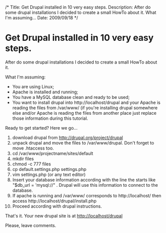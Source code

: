 /*
Title: Get Drupal installed in 10 very easy steps.
Description: After do some drupal installations I decided to create a small HowTo about it. What I'm assuming...
Date: 2009/09/18
*/

# Get Drupal installed in 10 very easy steps.

After do some drupal installations I decided to create a small HowTo about it.

What I'm assuming:

- You are using Linux;
- Apache is installed and running;
- You have a MySQL database clean and ready to be used;
- You want to install drupal into http://localhost/drupal and your Apache is reading the files from /var/www/ (if you're installing drupal somewhere else and/or Apache is reading the files from another place just replace those information during this tutorial.

Ready to get started? Here we go...

1. download drupal from http://drupal.org/project/drupal
2. unpack drupal and move the files to /var/www/drupal. Don't forget to move .htaccess too.
3. cd /var/www/projectname/sites/default
4. mkdir files
5. chmod -c 777 files
6. cp default.settings.php settings.php
7. vim settings.php (or any text editor)
8. Insert your database information according with the line the starts like "$db_url = 'mysql://" . Drupal will use this information to connect to the database.
9. If apache is running and /var/www/ corresponds to http://localhost/ then access http://localhost/drupal/install.php
10. Proceed according with drupal instructions.

That's it. Your new drupal site is at [http://localhost/drupal](http://localhost/drupal)

Please, leave comments.
